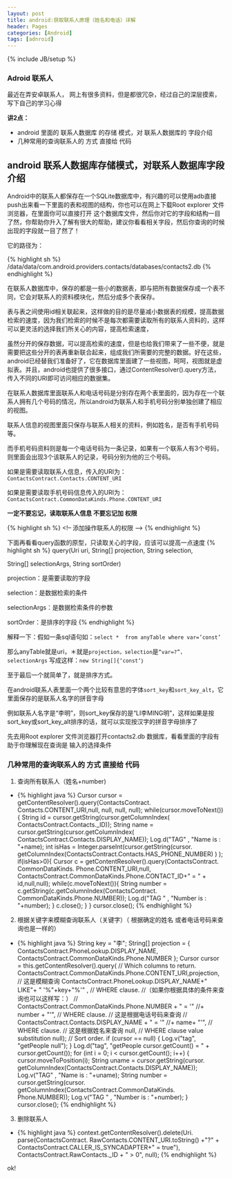 ```yaml
---
layout: post
title: android:获取联系人原理（姓名和电话）详解
header: Pages
categories: [Android]
tags: [adnroid]
---
```

{% include JB/setup %}

### Adroid 联系人

最近在弄安卓联系人， 网上有很多资料，但是都很冗杂，经过自己的深层摸索，写下自己的学习心得

__讲2点：__

* android 里面的 联系人数据库 的存储 模式，对 联系人数据库的 字段介绍
* 几种常用的查询联系人的 方式 直接给 代码

## android 联系人数据库存储模式，对联系人数据库字段介绍

Android中的联系人都保存在一个SQLite数据库中，有兴趣的可以使用adb直接push出来看一下里面的表和视图的结构，你也可以在网上下载Root explorer 文件浏览器，在里面你可以直接打开 这个数据库文件，然后你对它的字段和结构一目了然，你帮助你升入了解有很大的帮助，建议你看看相关字段，然后你查询的时候 出现的字段就一目了然了！

它的路径为：

{% highlight sh %}
/data/data/com.android.providers.contacts/databases/contacts2.db
{% endhighlight  %}

在联系人数据库中，保存的都是一些小的数据表，即与把所有数据保存成一个表不同，它会对联系人的资料模块化，然后分成多个表保存。

表与表之间使用id相关联起来，这样做的目的是尽量减小数据表的规模，提高数据检索的速度，因为我们检索的时候不是每次都需要读取所有的联系人资料的，这样可以更灵活的选择我们所关心的内容，提高检索速度，

虽然分开的保存数据，可以提高检索的速度，但是也给我们带来了一些不便，就是需要把这些分开的表再重新联合起来，组成我们所需要的完整的数据。好在这些，android已经替我们准备好了，它在数据库里面建了一些视图，呵呵，视图就是虚拟表。并且，android也提供了很多接口，通过ContentResolver().query方法，传入不同的URI即可访问相应的数据集。

在联系人数据库里面联系人和电话号码是分别存在两个表里面的，因为存在一个联系人拥有几个号码的情况，所以android为联系人和手机号码分别单独创建了相应的视图。

联系人信息的视图里面只保存与联系人相关的资料，例如姓名，是否有手机号码等。

而手机号码资料则是每一个电话号码为一条记录，如果有一个联系人有3个号码，则里面会出现3个该联系人的记录，号码分别为他的三个号码。

如果是需要读取联系人信息，传入的URI为：`ContactsContract.Contacts.CONTENT_URI`

如果是需要读取手机号码信息传入的URI为：`ContactsContract.CommonDataKinds.Phone.CONTENT_URI`

__一定不要忘记，读取联系人信息 不要忘记加 权限__

{% highlight sh %}
<!– 添加操作联系人的权限 –>
<uses-permission android:name=”android.permission.READ_CONTACTS” />
<uses-permission android:name=”android.permission.WRITE_CONTACTS” />
{% endhighlight  %}

下面再看看query函数的原型，只读取关心的字段，应该可以提高一点速度
{% highlight sh %}
query(Uri uri, String[] projection, String selection,

String[] selectionArgs, String sortOrder)

projection：是需要读取的字段

selection：是数据检索的条件

selectionArgs：是数据检索条件的参数

sortOrder：是排序的字段
{% endhighlight  %}

解释一下：假如一条sql语句如：`select *  from anyTable where var=’const’`

那么anyTable就是uri，＊就是`projection，selection`是`“var=?”，selectionArgs` 写成这样：`new String[]{‘const‘｝`

至于最后一个就简单了，就是排序方式。

在android联系人表里面一个两个比较有意思的字体`sort_key`和`sort_key_alt`，它里面保存的是联系人名字的拼音字母

例如联系人名字是“李明”，则sort_key保存的是“LI李MING明”，这样如果是按sort_key或sort_key_alt排序的话，就可以实现按汉字的拼音字母排序了

先去用Root explorer 文件浏览器打开contacts2.db 数据库，看看里面的字段有助于你理解现在查询是 输入的选择条件

### 几种常用的查询联系人的 方式 直接给 代码


1. 查询所有联系人（姓名+number)
  * {% highlight java %}
Cursor cursor = getContentResolver().query(ContactsContract.
Contacts.CONTENT_URI,null, null, null, null);
while(cursor.moveToNext()){
  String id = cursor.getString(cursor.getColumnIndex(
  ContactsContract.Contacts._ID));
  String name = cursor.getString(cursor.getColumnIndex(
  ContactsContract.Contacts.DISPLAY_NAME));
  Log.d("TAG" , "Name is : "+name);
  int isHas = Integer.parseInt(cursor.getString(cursor.
                        getColumnIndex(ContactsContract.Contacts.HAS_PHONE_NUMBER)
                   )
              );
  if(isHas>0){
     Cursor c = getContentResolver().query(ContactsContract.
     CommonDataKinds.
     Phone.CONTENT_URI,null,
     ContactsContract.CommonDataKinds.Phone.CONTACT_ID+" = " + id,null,null);
     while(c.moveToNext()){
        String number = c.getString(c.getColumnIndex(ContactsContract.
        CommonDataKinds.Phone.NUMBER));
        Log.d("TAG " , "Number is : "+number);
     }
    c.close();
  }
}
cursor.close();
{% endhighlight  %}

2. 根据关键字来模糊查询联系人（关键字）（ 根据确定的姓名 或者电话号码来查询也是一样的）
  * {% highlight java %}
String key = "李";
String[] projection = { ContactsContract.PhoneLookup.DISPLAY_NAME,
                        ContactsContract.CommonDataKinds.Phone.NUMBER };
Cursor cursor = this.getContentResolver().query(
                     // Which columns to return.
                     ContactsContract.CommonDataKinds.Phone.CONTENT_URI,projection,
                    // 这是模糊查询
ContactsContract.PhoneLookup.DISPLAY_NAME+" LIKE"+
" '%"+key+"%'"
, // WHERE clause.
//（如果你根据具体的条件来查询也可以这样写：）
// ContactsContract.CommonDataKinds.Phone.NUMBER + " = '"
//+ number + "'", // WHERE clause.    // 这是根据电话号码来查询
// ContactsContract.Contacts.DISPLAY_NAME + " = '"
//+ name+ "'", // WHERE clause.    // 这是根据姓名来查询
null, // WHERE clause value substitution
null); // Sort order.
if (cursor == null) {
  Log.v("tag", "getPeople null");
}
Log.d("tag", "getPeople cursor.getCount() = " + cursor.getCount());
for (int i = 0; i < cursor.getCount(); i++) {
  cursor.moveToPosition(i);
  String uname = cursor.getString(cursor.
  getColumnIndex(ContactsContract.Contacts.DISPLAY_NAME));
  Log.v("TAG" , "Name is : "+uname);
  String number = cursor.getString(cursor.
  getColumnIndex(ContactsContract.CommonDataKinds.
  Phone.NUMBER));
  Log.v("TAG " , "Number is : "+number);
}
cursor.close();
{% endhighlight  %}

3. 删除联系人
  * {% highlight java %}
 context.getContentResolver().delete(Uri.
 parse(ContactsContract.
 RawContacts.CONTENT_URI.toString() +"?" +
 ContactsContract.CALLER_IS_SYNCADAPTER+" = true"),
 ContactsContract.RawContacts._ID + " > 0", null);
{% endhighlight  %}

ok!